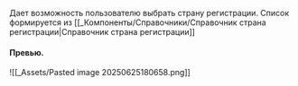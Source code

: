 Дает возможность пользователю выбрать страну регистрации.
Список формируется из [[_Компоненты/Справочники/Справочник страна регистрации|Справочник страна регистрации]]

#### Превью.
![[_Assets/Pasted image 20250625180658.png]]